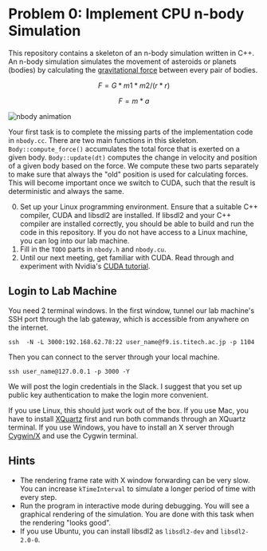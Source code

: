 # Problem 0: Implement CPU n-body Simulation
This repository contains a skeleton of an n-body simulation written in C++. An n-body simulation simulates the movement of asteroids or planets (bodies) by calculating the [gravitational force](https://en.wikipedia.org/wiki/Gravity#Newton's_theory_of_gravitation) between every pair of bodies.

```math
F = G * m1 * m2 / (r * r)
```

```math
F = m * a
```

![nbody animation](https://github.com/prg-titech/student_nbody_c1/raw/master/nbody.gif "nbody animation")

Your first task is to complete the missing parts of the implementation code in `nbody.cc`. There are two main functions in this skeleton. `Body::compute_force()` accumulates the total force that is exerted on a given body. `Body::update(dt)` computes the change in velocity and position of a given body based on the force. We compute these two parts separately to make sure that always the "old" position is used for calculating forces. This will become important once we switch to CUDA, such that the result is deterministic and always the same.

0. Set up your Linux programming environment. Ensure that a suitable C++ compiler, CUDA and libsdl2 are installed. If libsdl2 and your C++ compiler are installed correctly, you should be able to build and run the code in this repository. If you do not have access to a Linux machine, you can log into our lab machine.
1. Fill in the `TODO` parts in `nbody.h` and `nbody.cu`.
2. Until our next meeting, get familiar with CUDA. Read through and experiment with Nvidia's [CUDA tutorial](https://devblogs.nvidia.com/even-easier-introduction-cuda/).

## Login to Lab Machine
You need 2 terminal windows. In the first window, tunnel our lab machine's SSH port through the lab gateway, which is accessible from anywhere on the internet.

```
ssh  -N -L 3000:192.168.62.78:22 user_name@f9.is.titech.ac.jp -p 1104
```

Then you can connect to the server through your local machine.

```
ssh user_name@127.0.0.1 -p 3000 -Y
```

We will post the login credentials in the Slack. I suggest that you set up public key authentication to make the login more convenient.

If you use Linux, this should just work out of the box. If you use Mac, you have to install [XQuartz](https://www.xquartz.org/) first and run both commands through an XQuartz terminal. If you use Windows, you have to install an X server through [Cygwin/X](http://x.cygwin.com/) and use the Cygwin terminal.

## Hints

* The rendering frame rate with X window forwarding can be very slow. You can increase `kTimeInterval` to simulate a longer period of time with every step.
* Run the program in interactive mode during debugging. You will see a graphical rendering of the simulation. You are done with this task when the rendering "looks good".
* If you use Ubuntu, you can install libsdl2 as `libsdl2-dev` and `libsdl2-2.0-0`.
